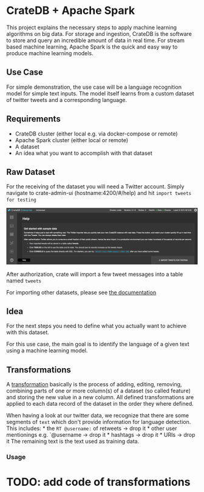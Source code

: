 # CrateDB + Apache Spark

This project explains the necessary steps to apply machine learning algorithms on big data.
For storage and ingestion, CrateDB is the software to store and query an incredible amount of data in real time.
For stream based machine learning, Apache Spark is the quick and easy way to produce machine learning models.

## Use Case

For simple demonstration, the use case will be a language recognition model for simple text inputs.
The model itself learns from a custom dataset of twitter tweets and a corresponding language.

## Requirements

 * CrateDB cluster (either local e.g. via docker-compose or remote)
 * Apache Spark cluster (either local or remote)
 * A dataset
 * An idea what you want to accomplish with that dataset

## Raw Dataset

For the receiving of the dataset you will need a Twitter account.
Simply navigate to crate-admin-ui (hostname:4200/#/help) and hit `import tweets for testing`

![alt text][import_tweets]

After authorization, crate will import a few tweet messages into a table named `tweets`

For importing other datasets, please see [the documentation](https://crate.io/docs/crate/guide/index.html)

## Idea

For the next steps you need to define what you actually want to achieve with this dataset.

For this use case, the main goal is to identify the language of a given text using a machine learning model.

## Transformations

A [transformation][definition_transformation] basically is the process of adding, editing, removing, combining parts of
one or more column(s) of a dataset (so called feature) and storing the new value in a new column.
All defined transformations are applied to each data record of the dataset in the order they where defined.

When having a look at our twitter data, we recognize that there are some segments of `text` which don't provide
information for language detection.
This includes:
    * the `RT @username:` of retweets -> drop it
    * other user mentionings e.g. `@username -> drop it
    * hashtags -> drop it
    * URIs -> drop it
The remaining text is the text used as training data.

### Usage

# TODO: add code of transformations

[import_tweets]: import_tweets.png
[definition_transformation]: https://spark.apache.org/docs/latest/ml-pipeline.html#main-concepts-in-pipelines
